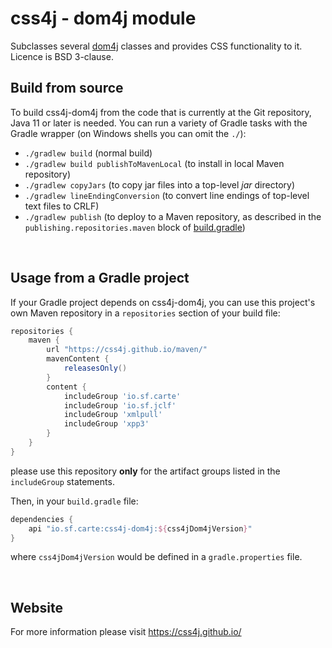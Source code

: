 # css4j - dom4j module

Subclasses several [dom4j](https://dom4j.github.io/) classes and provides CSS functionality to it.
Licence is BSD 3-clause.

## Build from source
To build css4j-dom4j from the code that is currently at the Git repository, Java 11 or later is needed.
You can run a variety of Gradle tasks with the Gradle wrapper (on Windows shells you can omit the `./`):

- `./gradlew build` (normal build)
- `./gradlew build publishToMavenLocal` (to install in local Maven repository)
- `./gradlew copyJars` (to copy jar files into a top-level _jar_ directory)
- `./gradlew lineEndingConversion` (to convert line endings of top-level text files to CRLF)
- `./gradlew publish` (to deploy to a Maven repository, as described in the `publishing.repositories.maven` block of
[build.gradle](https://github.com/css4j/css4j/blob/master/build.gradle))

<br/>

## Usage from a Gradle project
If your Gradle project depends on css4j-dom4j, you can use this project's own Maven repository in a `repositories` section of
your build file:
```groovy
repositories {
    maven {
        url "https://css4j.github.io/maven/"
        mavenContent {
            releasesOnly()
        }
        content {
            includeGroup 'io.sf.carte'
            includeGroup 'io.sf.jclf'
            includeGroup 'xmlpull'
            includeGroup 'xpp3'
        }
    }
}
```
please use this repository **only** for the artifact groups listed in the `includeGroup` statements.

Then, in your `build.gradle` file:
```groovy
dependencies {
    api "io.sf.carte:css4j-dom4j:${css4jDom4jVersion}"
}
```
where `css4jDom4jVersion` would be defined in a `gradle.properties` file.

<br/>

## Website
For more information please visit https://css4j.github.io/
